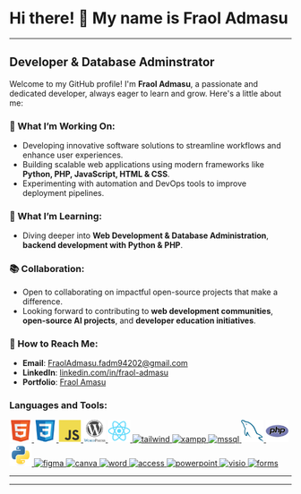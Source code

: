 # Hi there! 👋 My name is Fraol Admasu 
---
## Developer & Database Adminstrator

Welcome to my GitHub profile! I'm **Fraol Admasu**, a passionate and dedicated developer, always eager to learn and grow. Here's a little about me:

### 🔧 What I’m Working On:
- Developing innovative software solutions to streamline workflows and enhance user experiences.
- Building scalable web applications using modern frameworks like **Python, PHP, JavaScript, HTML & CSS**.
- Experimenting with automation and DevOps tools to improve deployment pipelines.

### 🌿 What I’m Learning:
- Diving deeper into **Web Development & Database Administration**, **backend development with Python & PHP**.

### 📚 Collaboration:
- Open to collaborating on impactful open-source projects that make a difference.
- Looking forward to contributing to **web development communities**, **open-source AI projects**, and **developer education initiatives**.

### 📧 How to Reach Me:
- **Email**: [FraolAdmasu.fadm94202@gmail.com](mailto:FraolAdmasu.fadm94202@gmail.com)
- **LinkedIn**: [linkedin.com/in/fraol-admasu](https://www.linkedin.com/in/fraol-admasu)
- **Portfolio**: [Fraol Amasu](https://fraol-admasu.netlify.app/)

### Languages and Tools:
<p align="left">
  <a href="https://www.w3.org/html/" target="_blank" rel="noreferrer"> <img src="https://raw.githubusercontent.com/devicons/devicon/master/icons/html5/html5-original.svg" alt="html5" width="40" height="40"/> </a>
  <a href="https://www.w3.org/Style/CSS/" target="_blank" rel="noreferrer"> <img src="https://raw.githubusercontent.com/devicons/devicon/master/icons/css3/css3-original.svg" alt="css3" width="40" height="40"/> </a>
  <a href="https://developer.mozilla.org/en-US/docs/Web/JavaScript" target="_blank" rel="noreferrer"> <img src="https://raw.githubusercontent.com/devicons/devicon/master/icons/javascript/javascript-original.svg" alt="javascript" width="40" height="40"/> </a>
  <a href="https://wordpress.org/" target="_blank" rel="noreferrer"> <img src="https://raw.githubusercontent.com/devicons/devicon/master/icons/wordpress/wordpress-original.svg" alt="wordpress" width="40" height="40"/> </a>
  <a href="https://reactjs.org/" target="_blank" rel="noreferrer"> <img src="https://raw.githubusercontent.com/devicons/devicon/master/icons/react/react-original.svg" alt="react" width="40" height="40"/> </a>
  <a href="https://tailwindcss.com/" target="_blank" rel="noreferrer"> <img src="https://www.vectorlogo.zone/logos/tailwindcss/tailwindcss-icon.svg" alt="tailwind" width="40" height="40"/> </a>
  <a href="https://www.apachefriends.org/" target="_blank" rel="noreferrer"> <img src="https://www.apachefriends.org/images/xampp-logo.svg" alt="xampp" width="40" height="40"/> </a>
  <a href="https://www.microsoft.com/en-us/sql-server" target="_blank" rel="noreferrer"> <img src="https://www.svgrepo.com/show/303229/microsoft-sql-server-logo.svg" alt="mssql" width="40" height="40"/> </a>
  <a href="https://www.mysql.com/" target="_blank" rel="noreferrer"> <img src="https://raw.githubusercontent.com/devicons/devicon/master/icons/mysql/mysql-original.svg" alt="mysql" width="40" height="40"/> </a>
  <a href="https://www.php.net" target="_blank" rel="noreferrer"> <img src="https://raw.githubusercontent.com/devicons/devicon/master/icons/php/php-original.svg" alt="php" width="40" height="40"/> </a>
  <a href="https://www.python.org" target="_blank" rel="noreferrer"> <img src="https://raw.githubusercontent.com/devicons/devicon/master/icons/python/python-original.svg" alt="python" width="40" height="40"/> </a>
  <a href="https://www.figma.com/" target="_blank" rel="noreferrer"> <img src="https://www.vectorlogo.zone/logos/figma/figma-icon.svg" alt="figma" width="40" height="40"/> </a>
  <a href="https://www.canva.com/" target="_blank" rel="noreferrer"> <img src="https://www.vectorlogo.zone/logos/canva/canva-icon.svg" alt="canva" width="40" height="40"/> </a>
  <a href="https://www.microsoft.com/en-us/microsoft-365/word" target="_blank" rel="noreferrer"> <img src="https://www.vectorlogo.zone/logos/microsoft_word/microsoft_word-icon.svg" alt="word" width="40" height="40"/> </a>
  <a href="https://www.microsoft.com/en-us/microsoft-365/access" target="_blank" rel="noreferrer"> <img src="https://www.vectorlogo.zone/logos/microsoft_access/microsoft_access-icon.svg" alt="access" width="40" height="40"/> </a>
  <a href="https://www.microsoft.com/en-us/microsoft-365/powerpoint" target="_blank" rel="noreferrer"> <img src="https://www.vectorlogo.zone/logos/microsoft_powerpoint/microsoft_powerpoint-icon.svg" alt="powerpoint" width="40" height="40"/> </a>
  <a href="https://www.microsoft.com/en-us/microsoft-365/visio" target="_blank" rel="noreferrer"> <img src="https://www.vectorlogo.zone/logos/microsoft_visio/microsoft_visio-icon.svg" alt="visio" width="40" height="40"/> </a>
  <a href="https://www.microsoft.com/en-us/microsoft-365/microsoft-forms" target="_blank" rel="noreferrer"> <img src="https://www.vectorlogo.zone/logos/microsoft/microsoft-icon.svg" alt="forms" width="40" height="40"/> </a>
</p>

---

---
